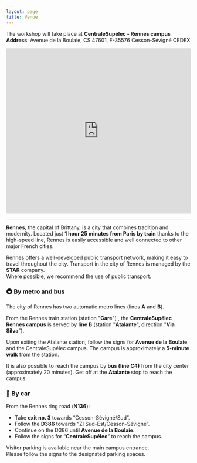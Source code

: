 ```yaml
---
layout: page
title: Venue
---
```


The workshop will take place at **CentraleSupélec - Rennes campus**  
**Address**: Avenue de la Boulaie, CS 47601, F-35576 Cesson-Sévigné CEDEX

<iframe 
  src="https://www.google.com/maps/embed?pb=!1m18!1m12!1m3!1d2685.0259354011676!2d-1.6259761!3d48.1252352!2m3!1f0!2f0!3f0!3m2!1i1024!2i768!4f13.1!3m3!1m2!1s0x480edec65f06f455%3A0x72c23e5dbe992d94!2sCentraleSup%C3%A9lec%20-%20Rennes%20Campus!5e0!3m2!1sfr!2sfr!4v1719393689941!5m2!1sfr!2sfr" 
  width="100%" 
  height="450" 
  style="border:0;" 
  allowfullscreen="" 
  loading="lazy"
  referrerpolicy="no-referrer-when-downgrade">
</iframe>

---

**Rennes**, the capital of Brittany, is a city that combines tradition and modernity. Located just **1 hour 25 minutes from Paris by train** thanks to the high-speed line, Rennes is easily accessible and well connected to other major French cities.

Rennes offers a well-developed public transport network, making it easy to travel throughout the city. Transport in the city of Rennes is managed by the **STAR** company.  
Where possible, we recommend the use of public transport.

### 🚇 By metro and bus

The city of Rennes has two automatic metro lines (lines **A** and **B**).

From the Rennes train station (station "**Gare**") , the **CentraleSupélec Rennes campus** is served by **line B** (station "**Atalante**", direction "**Via Silva**").

Upon exiting the Atalante station, follow the signs for **Avenue de la Boulaie** and the CentraleSupélec campus. The campus is approximately a **5-minute walk** from the station.

It is also possible to reach the campus by **bus (line C4)** from the city center (approximately 20 minutes). Get off at the **Atalante** stop to reach the campus.

### 🚗 By car

From the Rennes ring road (**N136**):

- Take **exit no. 3** towards “Cesson-Sévigné/Sud”.
- Follow the **D386** towards “ZI Sud-Est/Cesson-Sévigné”.
- Continue on the D386 until **Avenue de la Boulaie**.
- Follow the signs for “**CentraleSupélec**” to reach the campus.

Visitor parking is available near the main campus entrance.  
Please follow the signs to the designated parking spaces.

